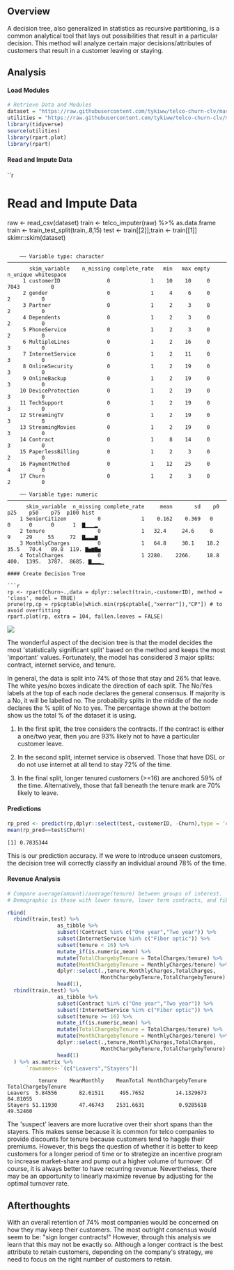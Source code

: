 
## Overview

A decision tree, also generalized in statistics as recursive partitioning, is a common analytical tool that lays out possibilities that result in a particular decision. This method will analyze certain major decisions/attributes of customers that result in a customer leaving or staying.

## Analysis

#### Load Modules

```r
# Retrieve Data and Modules
dataset = "https://raw.githubusercontent.com/tykiww/telco-churn-clv/master/dataset/telco.csv"
utilities = "https://raw.githubusercontent.com/tykiww/telco-churn-clv/master/utilities/common.R"
library(tidyverse)
source(utilities)
library(rpart.plot)
library(rpart)
```

#### Read and Impute Data

``r
# Read and Impute Data
raw <- read_csv(dataset)
train <- telco_imputer(raw) %>% as.data.frame
train <- train_test_split(train,.8,15)
test <- train[[2]];train <- train[[1]]
skimr::skim(dataset)
```

    ── Variable type: character ────────────────────────────────────────────────────────────────────────────────────────────────────────────
       skim_variable    n_missing complete_rate   min   max empty n_unique whitespace
     1 customerID               0             1    10    10     0     7043          0
     2 gender                   0             1     4     6     0        2          0
     3 Partner                  0             1     2     3     0        2          0
     4 Dependents               0             1     2     3     0        2          0
     5 PhoneService             0             1     2     3     0        2          0
     6 MultipleLines            0             1     2    16     0        3          0
     7 InternetService          0             1     2    11     0        3          0
     8 OnlineSecurity           0             1     2    19     0        3          0
     9 OnlineBackup             0             1     2    19     0        3          0
    10 DeviceProtection         0             1     2    19     0        3          0
    11 TechSupport              0             1     2    19     0        3          0
    12 StreamingTV              0             1     2    19     0        3          0
    13 StreamingMovies          0             1     2    19     0        3          0
    14 Contract                 0             1     8    14     0        3          0
    15 PaperlessBilling         0             1     2     3     0        2          0
    16 PaymentMethod            0             1    12    25     0        4          0
    17 Churn                    0             1     2     3     0        2          0
    
    ── Variable type: numeric ──────────────────────────────────────────────────────────────────────────────────────────────────────────────
      skim_variable  n_missing complete_rate     mean       sd    p0   p25    p50    p75  p100 hist 
    1 SeniorCitizen          0             1    0.162    0.369   0     0      0      0      1  ▇▁▁▁▂
    2 tenure                 0             1   32.4     24.6     0     9     29     55     72  ▇▃▃▃▆
    3 MonthlyCharges         0             1   64.8     30.1    18.2  35.5   70.4   89.8  119. ▇▅▆▇▅
    4 TotalCharges           0             1 2280.    2266.     18.8 400.  1395.  3787.  8685. ▇▂▂▂▁

#### Create Decision Tree

```r
rp <- rpart(Churn~.,data = dplyr::select(train,-customerID), method = 'class', model = TRUE)
prune(rp,cp = rp$cptable[which.min(rp$cptable[,"xerror"]),"CP"]) # to avoid overfitting
rpart.plot(rp, extra = 104, fallen.leaves = FALSE)
```

![](https://raw.githubusercontent.com/tykiww/telco-churn-clv/master/images/Decision_Tree.png)

The wonderful aspect of the decision tree is that the model decides the most 'statistically significant split' based on the method and keeps the most 'important' values. Fortunately, the model has considered 3 major splits: contract, internet service, and tenure.

In general, the data is split into 74% of those that stay and 26% that leave. The white yes/no boxes indicate the direction of each split. The No/Yes labels at the top of each node declares the general consensus. If majority is a No, it will be labelled no. The probability splits in the middle of the node declares the % split of No to yes. The percentage shown at the bottom show us the total % of the dataset it is using.

1) In the first split, the tree considers the contracts. If the contract is either a one/two year, then you are 93% likely not to have a particular customer leave.

2) In the second split, internet service is observed. Those that have DSL or do not use internet at all tend to stay 72% of the time. 

3) In the final split, longer tenured customers (>=16) are anchored 59% of the time. Alternatively, those that fall beneath the tenure mark are 70% likely to leave.

#### Predictions

```r
rp_pred <- predict(rp,dplyr::select(test,-customerID, -Churn),type = 'class')
mean(rp_pred==test$Churn)
```

    [1] 0.7835344

This is our prediction accuracy. If we were to introduce unseen customers, the decision tree will correctly classify an individual around 78% of the time. 

#### Revenue Analysis

```r
# Compare average(amount)/average(tenure) between groups of interest.
# Demographic is those with lower tenure, lower term contracts, and fiberoptic internet.

rbind(
  rbind(train,test) %>% 
                as_tibble %>%
                subset(!Contract %in% c("One year","Two year")) %>%
                subset(InternetService %in% c("Fiber optic")) %>%
                subset(tenure < 16) %>%
                mutate_if(is.numeric,mean) %>%
                mutate(TotalChargebyTenure = TotalCharges/tenure) %>%
                mutate(MonthChargebyTenure = MonthlyCharges/tenure) %>%
                dplyr::select(.,tenure,MonthlyCharges,TotalCharges,
                              MonthChargebyTenure,TotalChargebyTenure) %>%
                head(1),
  rbind(train,test) %>% 
                as_tibble %>%
                subset(Contract %in% c("One year","Two year")) %>%
                subset(!InternetService %in% c("Fiber optic")) %>%
                subset(tenure >= 16) %>%
                mutate_if(is.numeric,mean) %>%
                mutate(TotalChargebyTenure = TotalCharges/tenure) %>%
                mutate(MonthChargebyTenure = MonthlyCharges/tenure) %>%
                dplyr::select(.,tenure,MonthlyCharges,TotalCharges,
                              MonthChargebyTenure,TotalChargebyTenure) %>%
                head(1)
  ) %>% as.matrix %>% 
      `rownames<-`(c("Leavers","Stayers"))
```

              tenure    MeanMonthly    MeanTotal MonthChargebyTenure TotalChargebyTenure
    Leavers  5.84556       82.61511     495.7652          14.1329673            84.81055
    Stayers 51.11930       47.46743    2531.6631           0.9285618            49.52460

The 'suspect' leavers are more lucrative over their short spans than the stayers. This makes sense because it is common for telco companies to provide discounts for tenure because customers tend to haggle their premiums. However, this begs the question of whether it is better to keep customers for a longer period of time or to strategize an incentive program to increase market-share and pump out a higher volume of turnover. Of course, it is always better to have recurring revenue. Nevertheless, there may be an opportunity to linearly maximize revenue by adjusting for the optimal turnover rate.

## Afterthoughts

With an overall retention of 74% most companies would be concerned on how they may keep their customers. The most outright consensus would seem to be: "sign longer contracts!" However, through this analysis we learn that this may not be exactly so. Although a longer contract is the best attribute to retain customers, depending on the company's strategy, we need to focus on the right number of customers to retain.

